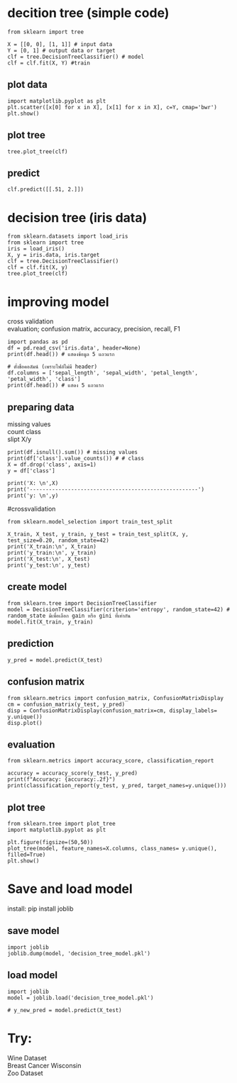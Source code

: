 # decition tree (simple code)
```
from sklearn import tree

X = [[0, 0], [1, 1]] # input data
Y = [0, 1] # output data or target
clf = tree.DecisionTreeClassifier() # model
clf = clf.fit(X, Y) #train
```
## plot data
```
import matplotlib.pyplot as plt
plt.scatter([x[0] for x in X], [x[1] for x in X], c=Y, cmap='bwr')
plt.show()
```
## plot tree
```
tree.plot_tree(clf)
```
## predict
```
clf.predict([[.51, 2.]])
```
# decision tree (iris data)
```
from sklearn.datasets import load_iris
from sklearn import tree
iris = load_iris()
X, y = iris.data, iris.target
clf = tree.DecisionTreeClassifier()
clf = clf.fit(X, y)
tree.plot_tree(clf)
```
# improving model
cross validation  
evaluation; confusion matrix, accuracy, precision, recall, F1  
```
import pandas as pd
df = pd.read_csv('iris.data', header=None)
print(df.head()) # แสดงข้อมูล 5 แถวแรก
```
```
# ตั้งชื่อคอลัมน์ (เพราะไฟล์ไม่มี header)
df.columns = ['sepal_length', 'sepal_width', 'petal_length', 'petal_width', 'class']
print(df.head()) # แสดง 5 แถวแรก
```
## preparing data
missing values  
count class  
slipt X/y  
```
print(df.isnull().sum()) # missing values 
print(df['class'].value_counts()) # # class
X = df.drop('class', axis=1)
y = df['class']

print('X: \n',X)
print('-----------------------------------------------------')
print('y: \n',y)
```
#crossvalidation
```
from sklearn.model_selection import train_test_split

X_train, X_test, y_train, y_test = train_test_split(X, y, test_size=0.20, random_state=42)
print('X_train:\n', X_train)
print('y_train:\n', y_train)
print('X_test:\n', X_test)
print('y_test:\n', y_test)
```
## create model
```
from sklearn.tree import DecisionTreeClassifier
model = DecisionTreeClassifier(criterion='entropy', random_state=42) # random_state มีเพื่อเลือก gain หรือ gini ที่เท่ากัน 
model.fit(X_train, y_train)
```
## prediction
```
y_pred = model.predict(X_test)
```
## confusion matrix
```
from sklearn.metrics import confusion_matrix, ConfusionMatrixDisplay
cm = confusion_matrix(y_test, y_pred)
disp = ConfusionMatrixDisplay(confusion_matrix=cm, display_labels= y.unique())
disp.plot()
```
## evaluation
```
from sklearn.metrics import accuracy_score, classification_report

accuracy = accuracy_score(y_test, y_pred)
print(f"Accuracy: {accuracy:.2f}")
print(classification_report(y_test, y_pred, target_names=y.unique()))
```
## plot tree
```
from sklearn.tree import plot_tree
import matplotlib.pyplot as plt

plt.figure(figsize=(50,50))
plot_tree(model, feature_names=X.columns, class_names= y.unique(), filled=True)
plt.show()
```
# Save and load model
install: pip install joblib  
## save model
```
import joblib
joblib.dump(model, 'decision_tree_model.pkl')
```
## load model
```
import joblib
model = joblib.load('decision_tree_model.pkl')

# y_new_pred = model.predict(X_test)
```
# Try:
Wine Dataset  
Breast Cancer Wisconsin   
Zoo Dataset  

